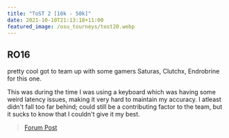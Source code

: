 ```yaml
---
title: "ToST 2 [10k - 50k]"
date: 2021-10-10T21:13:18+11:00
featured_image: /osu_tourneys/tost20.webp
---
```


RO16
------------

<!--more-->
pretty cool got to team up with some gamers Saturas, Clutchx, Endrobrine for this one. 

This was during the time I was using a keyboard which was having some weird latency issues, making it very hard to maintain my accuracy. I atleast didn't fall too far behind; could still be a contributing factor to the team, but it sucks to know that I couldn't give it my best.


> [Forum Post](https://osu.ppy.sh/community/forums/topics/1394337?n=1)
